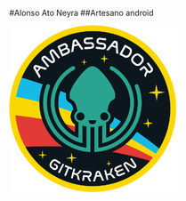#Alonso Ato Neyra
##Artesano android

<img src="./resources/GitKraken-Ambassador-Logo.png" width="300"  height= 300/>


